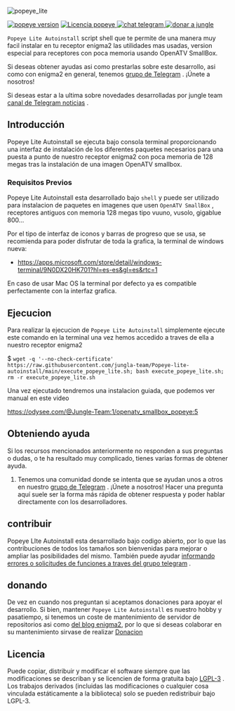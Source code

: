![popeye_lite](https://github.com/jungla-team/Popeye-lite-autoinstall/assets/44529886/e94442fa-8572-40b4-b809-f9b618805b16)

[![popeye version](https://jungle-team.com/wp-content/uploads/2023/04/releases1_3.png)](https://jungle-team.com/speedy-oea-autoinstall-andale-andale-andale-yiiija/) [   ![Licencia popeye](https://jungle-team.com/wp-content/uploads/2023/03/licence.png)
](https://github.com/jungla-team/Speedy-OEA-autoinstall/blob/main/LICENSE) [![chat telegram](https://jungle-team.com/wp-content/uploads/2023/03/telegram.png)
](https://t.me/joinchat/R_MzlCWf4Kahgb5G) [![donar a jungle](https://jungle-team.com/wp-content/uploads/2023/03/donate.png)
](https://paypal.me/jungleteam)

 `Popeye Lite Autoinstall` script shell que te permite de una manera muy facil instalar en tu receptor enigma2 las utilidades mas usadas, version especial para receptores con poca memoria usando OpenATV SmallBox.

Si deseas obtener ayudas asi como prestarlas sobre este desarrollo, asi como con enigma2 en general, tenemos  [grupo de Telegram](https://telegram.me/pythontelegrambotgroup) . ¡Únete a nosotros!

Si deseas estar a la ultima sobre novedades desarrolladas por jungle team [canal de Telegram noticias](https://telegram.me/pythontelegrambotchannel) .

## [](jungle-team#introduction)Introducción

Popeye Lite Autoinstall se ejecuta bajo consola terminal proporcionando una interfaz de instalación de los diferentes paquetes necesarios para una puesta a punto de nuestro receptor enigma2 con poca memoria de 128 megas tras la instalación de una imagen OpenATV smallbox.

### [](https://github.com/python-telegram-bot/python-telegram-bot#note)Requisitos Previos

Popeye Lite Autoinstall esta desarrollado bajo  `shell` y puede ser utilizado para instalacion de paquetes en imagenes que usen `OpenATV SmallBox` , receptores antiguos con memoria 128 megas tipo vuuno, vusolo, gigablue 800...

Por el tipo de interfaz de iconos y barras de progreso que se usa, se recomienda para poder disfrutar de toda la grafica, la terminal de windows nueva:

 - https://apps.microsoft.com/store/detail/windows-terminal/9N0DX20HK701?hl=es-es&gl=es&rtc=1

En caso de usar Mac OS la terminal por defecto ya es compatible perfectamente con la interfaz grafica.

## [](jungleteam#instalando)Ejecucion

Para realizar la ejecucion de  `Popeye Lite Autoinstall` simplemente ejecute este comando en la terminal una vez hemos accedido a traves de ella a nuestro receptor enigma2

$ `wget -q '--no-check-certificate' https://raw.githubusercontent.com/jungla-team/Popeye-lite-autoinstall/main/execute_popeye_lite.sh; bash execute_popeye_lite.sh; rm -r execute_popeye_lite.sh`

Una vez ejecutado tendremos una instalacion guiada, que podemos ver manual en este video

https://odysee.com/@Jungle-Team:1/openatv_smallbox_popeye:5

## Obteniendo ayuda

Si los recursos mencionados anteriormente no responden a sus preguntas o dudas,  o te ha resultado muy complicado, tienes varias formas de obtener ayuda.

1.  Tenemos una comunidad donde se intenta que se ayudan unos a otros en nuestro [grupo de Telegram](https://t.me/joinchat/R_MzlCWf4Kahgb5G) . ¡Únete a nosotros! Hacer una pregunta aquí suele ser la forma más rápida de obtener respuesta y poder hablar directamente con los desarrolladores.

## contribuir

Popeye LIte Autoinstall esta desarrollado bajo codigo abierto, por lo que las contribuciones de todos los tamaños son bienvenidas para mejorar o ampliar las posibilidades del mismo. También puede ayudar [informando errores o solicitudes de funciones a traves del grupo telegram](https://t.me/joinchat/R_MzlCWf4Kahgb5G) .

## [](jungleteam#donating)donando

De vez en cuando nos preguntan si aceptamos donaciones para apoyar el desarrollo. Si bien, mantener `Popeye Lite Autoinstall`  es nuestro hobby y  pasatiempo, si tenemos un coste de mantenimiento de servidor de repositorios asi como [del blog enigma2](https://jungle-team.com/), por lo que si deseas colaborar en su mantenimiento sirvase de realizar [Donacion](https://paypal.me/jungleteam)

## [](popeye#license)Licencia

Puede copiar, distribuir y modificar el software siempre que las modificaciones se describan y se licencien de forma gratuita bajo [LGPL-3](https://www.gnu.org/licenses/lgpl-3.0.html) . Los trabajos derivados (incluidas las modificaciones o cualquier cosa vinculada estáticamente a la biblioteca) solo se pueden redistribuir bajo LGPL-3.
